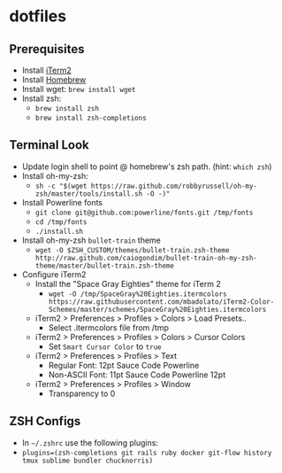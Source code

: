 # dotfiles

## Prerequisites

* Install [iTerm2](https://www.iterm2.com/)
* Install [Homebrew](http://brew.sh/)
* Install wget: `brew install wget`
* Install zsh:
  * `brew install zsh`
  * `brew install zsh-completions`
 

## Terminal Look

* Update login shell to point @ homebrew's zsh path. (hint: `which zsh`)
* Install oh-my-zsh:
  * `sh -c "$(wget https://raw.github.com/robbyrussell/oh-my-zsh/master/tools/install.sh -O -)"`
* Install Powerline fonts
  * `git clone git@github.com:powerline/fonts.git /tmp/fonts`
  * `cd /tmp/fonts`
  * `./install.sh`
* Install oh-my-zsh `bullet-train` theme
  * `wget -O $ZSH_CUSTOM/themes/bullet-train.zsh-theme http://raw.github.com/caiogondim/bullet-train-oh-my-zsh-theme/master/bullet-train.zsh-theme`
* Configure iTerm2
  * Install the "Space Gray Eighties" theme for iTerm 2
    * `wget -O /tmp/SpaceGray%20Eighties.itermcolors https://raw.githubusercontent.com/mbadolato/iTerm2-Color-Schemes/master/schemes/SpaceGray%20Eighties.itermcolors`
  * iTerm2 > Preferences > Profiles > Colors > Load Presets..
    * Select .itermcolors file from /tmp
  * iTerm2 > Preferences > Profiles > Colors > Cursor Colors
    * Set `Smart Cursor Color` to `true`
  * iTerm2 > Preferences > Profiles > Text
    * Regular Font: 12pt Sauce Code Powerline
    * Non-ASCII Font: 11pt Sauce Code Powerline 12pt
  * iTerm2 > Preferences > Profiles > Window
    * Transparency to 0

## ZSH Configs

* In `~/.zshrc` use the following plugins:
 * `plugins=(zsh-completions git rails ruby docker git-flow history tmux sublime bundler chucknorris)` 
